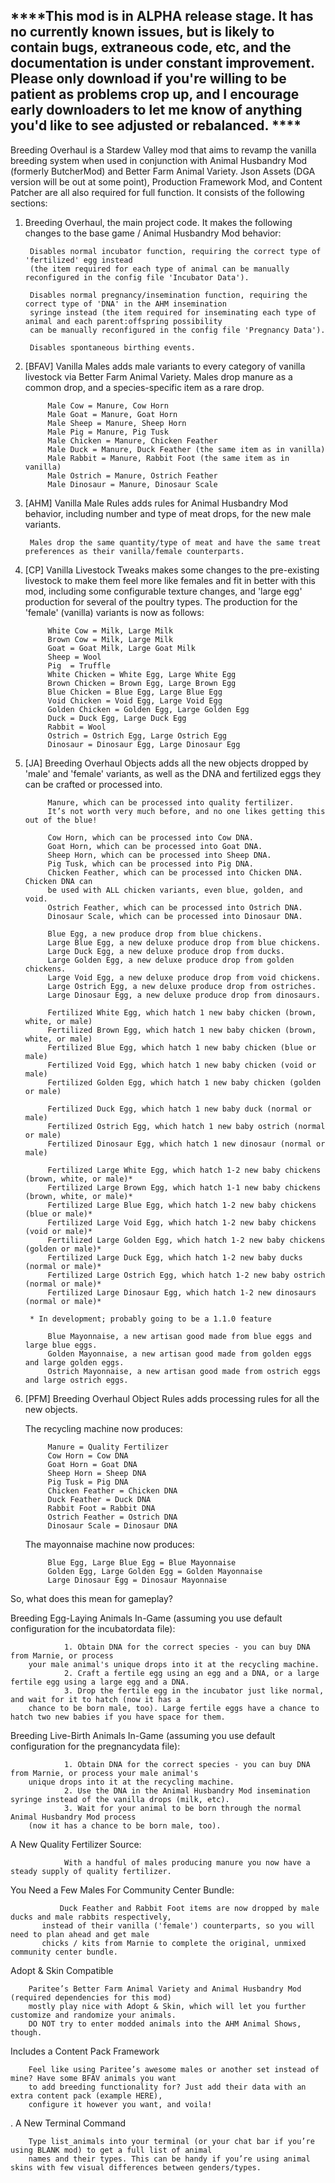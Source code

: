 ****This mod is in ALPHA release stage. It has no currently known issues, but is likely to contain bugs, extraneous code, etc, and the documentation is under constant improvement. Please only download if you're willing to be patient as problems crop up, and I encourage early downloaders to let me know of anything you'd like to see adjusted or rebalanced. ****
---------------------------------
Breeding Overhaul is a Stardew Valley mod that aims to revamp the vanilla breeding system when used in conjunction with Animal Husbandry Mod (formerly ButcherMod) and Better Farm Animal Variety. Json Assets (DGA version will be out at some point), Production Framework Mod, and Content Patcher are all also required for full function. It consists of the following sections:

1. Breeding Overhaul, the main project code. It makes the following changes to the base game / Animal Husbandry Mod behavior:

 		Disables normal incubator function, requiring the correct type of 'fertilized' egg instead 
		(the item required for each type of animal can be manually reconfigured in the config file 'Incubator Data').
        
		Disables normal pregnancy/insemination function, requiring the correct type of 'DNA' in the AHM insemination 
		syringe instead (the item required for inseminating each type of animal and each parent:offspring possibility 
		can be manually reconfigured in the config file 'Pregnancy Data').

		Disables spontaneous birthing events.
    
2. [BFAV] Vanilla Males adds male variants to every category of vanilla livestock via Better Farm Animal Variety. Males drop manure as a common drop, and a species-specific item as a rare drop. 
        
        	Male Cow = Manure, Cow Horn
        	Male Goat = Manure, Goat Horn    
        	Male Sheep = Manure, Sheep Horn     
        	Male Pig = Manure, Pig Tusk     
        	Male Chicken = Manure, Chicken Feather  
        	Male Duck = Manure, Duck Feather (the same item as in vanilla) 
        	Male Rabbit = Manure, Rabbit Foot (the same item as in vanilla)
        	Male Ostrich = Manure, Ostrich Feather
        	Male Dinosaur = Manure, Dinosaur Scale

3. [AHM] Vanilla Male Rules adds rules for Animal Husbandry Mod behavior, including number and type of meat drops, for the new male variants. 

        Males drop the same quantity/type of meat and have the same treat preferences as their vanilla/female counterparts.

4. [CP] Vanilla Livestock Tweaks makes some changes to the pre-existing livestock to make them feel more like females and fit in better with this mod, including some configurable texture changes, and 'large egg' production for several of the poultry types. The production for the 'female' (vanilla) variants is now as follows:
        
        	White Cow = Milk, Large Milk
        	Brown Cow = Milk, Large Milk
        	Goat = Goat Milk, Large Goat Milk
        	Sheep = Wool
        	Pig  = Truffle
        	White Chicken = White Egg, Large White Egg
        	Brown Chicken = Brown Egg, Large Brown Egg 
        	Blue Chicken = Blue Egg, Large Blue Egg
        	Void Chicken = Void Egg, Large Void Egg
        	Golden Chicken = Golden Egg, Large Golden Egg
        	Duck = Duck Egg, Large Duck Egg
        	Rabbit = Wool
        	Ostrich = Ostrich Egg, Large Ostrich Egg    
        	Dinosaur = Dinosaur Egg, Large Dinosaur Egg
        
5. [JA] Breeding Overhaul Objects adds all the new objects dropped by 'male' and 'female' variants, as well as the DNA and fertilized eggs they can be crafted or processed into.
        
        	Manure, which can be processed into quality fertilizer. 
			It’s not worth very much before, and no one likes getting this out of the blue!
     
        	Cow Horn, which can be processed into Cow DNA. 
        	Goat Horn, which can be processed into Goat DNA.
        	Sheep Horn, which can be processed into Sheep DNA.
			Pig Tusk, which can be processed into Pig DNA.
			Chicken Feather, which can be processed into Chicken DNA. Chicken DNA can 
			be used with ALL chicken variants, even blue, golden, and void. 
			Ostrich Feather, which can be processed into Ostrich DNA. 
			Dinosaur Scale, which can be processed into Dinosaur DNA.
             
        	Blue Egg, a new produce drop from blue chickens.
			Large Blue Egg, a new deluxe produce drop from blue chickens.
			Large Duck Egg, a new deluxe produce drop from ducks.
			Large Golden Egg, a new deluxe produce drop from golden chickens.
			Large Void Egg, a new deluxe produce drop from void chickens.
			Large Ostrich Egg, a new deluxe produce drop from ostriches. 
			Large Dinosaur Egg, a new deluxe produce drop from dinosaurs. 
        
        	Fertilized White Egg, which hatch 1 new baby chicken (brown, white, or male)
			Fertilized Brown Egg, which hatch 1 new baby chicken (brown, white, or male)
			Fertilized Blue Egg, which hatch 1 new baby chicken (blue or male)
			Fertilized Void Egg, which hatch 1 new baby chicken (void or male)
			Fertilized Golden Egg, which hatch 1 new baby chicken (golden or male)

			Fertilized Duck Egg, which hatch 1 new baby duck (normal or male)
			Fertilized Ostrich Egg, which hatch 1 new baby ostrich (normal or male)
			Fertilized Dinosaur Egg, which hatch 1 new dinosaur (normal or male)
        
        	Fertilized Large White Egg, which hatch 1-2 new baby chickens (brown, white, or male)*
			Fertilized Large Brown Egg, which hatch 1-1 new baby chickens (brown, white, or male)*
			Fertilized Large Blue Egg, which hatch 1-2 new baby chickens (blue or male)*
			Fertilized Large Void Egg, which hatch 1-2 new baby chickens (void or male)*
			Fertilized Large Golden Egg, which hatch 1-2 new baby chickens (golden or male)*
			Fertilized Large Duck Egg, which hatch 1-2 new baby ducks (normal or male)*
			Fertilized Large Ostrich Egg, which hatch 1-2 new baby ostrich (normal or male)*
			Fertilized Large Dinosaur Egg, which hatch 1-2 new dinosaurs (normal or male)*
			
        * In development; probably going to be a 1.1.0 feature
	
        	Blue Mayonnaise, a new artisan good made from blue eggs and large blue eggs.
			Golden Mayonnaise, a new artisan good made from golden eggs and large golden eggs.
			Ostrich Mayonnaise, a new artisan good made from ostrich eggs and large ostrich eggs.
        
6. [PFM] Breeding Overhaul Object Rules adds processing rules for all the new objects. 

    The recycling machine now produces:
       
        	Manure = Quality Fertilizer
        	Cow Horn = Cow DNA     
        	Goat Horn = Goat DNA
        	Sheep Horn = Sheep DNA
        	Pig Tusk = Pig DNA
        	Chicken Feather = Chicken DNA
        	Duck Feather = Duck DNA
        	Rabbit Foot = Rabbit DNA
        	Ostrich Feather = Ostrich DNA
        	Dinosaur Scale = Dinosaur DNA
        
     The mayonnaise machine now produces:
        
        	Blue Egg, Large Blue Egg = Blue Mayonnaise
        	Golden Egg, Large Golden Egg = Golden Mayonnaise
			Large Dinosaur Egg = Dinosaur Mayonnaise

So, what does this mean for gameplay? 

Breeding Egg-Laying Animals In-Game (assuming you use default configuration for the incubatordata file):

                1. Obtain DNA for the correct species - you can buy DNA from Marnie, or process 
		your male animal's unique drops into it at the recycling machine. 
                2. Craft a fertile egg using an egg and a DNA, or a large fertile egg using a large egg and a DNA.
                3. Drop the fertile egg in the incubator just like normal, and wait for it to hatch (now it has a 
		chance to be born male, too). Large fertile eggs have a chance to hatch two new babies if you have space for them.

Breeding Live-Birth Animals In-Game (assuming you use default configuration for the pregnancydata file):

                1. Obtain DNA for the correct species - you can buy DNA from Marnie, or process your male animal's 
		unique drops into it at the recycling machine. 
                2. Use the DNA in the Animal Husbandry Mod insemination syringe instead of the vanilla drops (milk, etc). 
                3. Wait for your animal to be born through the normal Animal Husbandry Mod process 
		(now it has a chance to be born male, too). 

A New Quality Fertilizer Source:

                With a handful of males producing manure you now have a steady supply of quality fertilizer. 

You Need a Few Males For Community Center Bundle:

               Duck Feather and Rabbit Foot items are now dropped by male ducks and male rabbits respectively, 
	       instead of their vanilla ('female') counterparts, so you will need to plan ahead and get male 
	       chicks / kits from Marnie to complete the original, unmixed community center bundle.

Adopt & Skin Compatible 

		Paritee’s Better Farm Animal Variety and Animal Husbandry Mod  (required dependencies for this mod) 
		mostly play nice with Adopt & Skin, which will let you further customize and randomize your animals. 
		DO NOT try to enter modded animals into the AHM Animal Shows, though.

Includes a Content Pack Framework

		Feel like using Paritee’s awesome males or another set instead of mine? Have some BFAV animals you want 
		to add breeding functionality for? Just add their data with an extra content pack (example HERE), 
		configure it however you want, and voila! 
. 
A New Terminal Command

		Type list_animals into your terminal (or your chat bar if you’re using BLANK mod) to get a full list of animal 
		names and their types. This can be handy if you’re using animal skins with few visual differences between genders/types.


